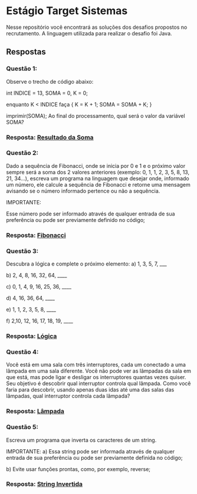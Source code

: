 # Estágio Target Sistemas
Nesse repositório você encontrará as soluções dos desafios propostos no recrutamento. A linguagem utilizada para realizar o desafio foi Java.
## Respostas
 ### Questão 1:
 Observe o trecho de código abaixo:
 
int INDICE = 13, SOMA = 0, K = 0;

enquanto K < INDICE faça
{
	K = K + 1;
	SOMA = SOMA + K;
}

imprimir(SOMA);
Ao final do processamento, qual será o valor da variável SOMA?

### Resposta: [Resultado da Soma](https://github.com/Danielcard99/Desafio_Estagio_Target/blob/main/src/Soma.java)

 ### Questão 2:
Dado a sequência de Fibonacci, onde se inicia por 0 e 1 e o próximo valor sempre será a soma dos 2 valores anteriores (exemplo: 0, 1, 1, 2, 3, 5, 8, 13, 21, 34...), escreva um programa na linguagem que desejar onde, informado um número, ele calcule a sequência de Fibonacci e retorne uma mensagem avisando se o número informado pertence ou não a sequência.

IMPORTANTE:

Esse número pode ser informado através de qualquer entrada de sua preferência ou pode ser previamente definido no código;

### Resposta: [Fibonacci](https://github.com/Danielcard99/Desafio_Estagio_Target/blob/main/src/Fibonacci.java)

 ### Questão 3:
Descubra a lógica e complete o próximo elemento:
a) 1, 3, 5, 7, ___

b) 2, 4, 8, 16, 32, 64, ____

c) 0, 1, 4, 9, 16, 25, 36, ____

d) 4, 16, 36, 64, ____

e) 1, 1, 2, 3, 5, 8, ____

f) 2,10, 12, 16, 17, 18, 19, ____

### Resposta: [Lógica](https://github.com/Danielcard99/Desafio_Estagio_Target/blob/main/src/Logica.java)

 ### Questão 4:
 Você está em uma sala com três interruptores, cada um conectado a uma lâmpada em uma sala diferente. Você não pode ver as lâmpadas da sala em que está, mas pode ligar e desligar os interruptores quantas vezes quiser. Seu objetivo é descobrir qual interruptor controla qual lâmpada.
Como você faria para descobrir, usando apenas duas idas até uma das salas das lâmpadas, qual interruptor controla cada lâmpada?

 ### Resposta: [Lâmpada](https://github.com/Danielcard99/Desafio_Estagio_Target/blob/main/src/Lampada.java)

  ### Questão 5:
  Escreva um programa que inverta os caracteres de um string.
  
  IMPORTANTE:
  a) Essa string pode ser informada através de qualquer entrada de sua preferência ou pode ser previamente definida no código;
  
  b) Evite usar funções prontas, como, por exemplo, reverse;

   ### Resposta: [String Invertida](https://github.com/Danielcard99/Desafio_Estagio_Target/blob/main/src/StringInvertida.java)
